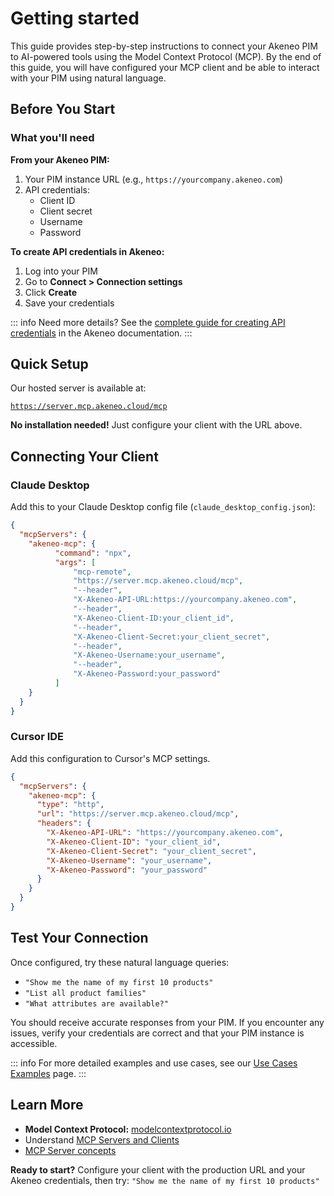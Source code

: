 # Getting started

This guide provides step-by-step instructions to connect your Akeneo PIM to AI-powered tools using the Model Context Protocol (MCP). By the end of this guide, you will have configured your MCP client and be able to interact with your PIM using natural language.

## Before You Start

### What you'll need

**From your Akeneo PIM:**

1. Your PIM instance URL (e.g., `https://yourcompany.akeneo.com`)
2. API credentials:
    - Client ID
    - Client secret
    - Username
    - Password

**To create API credentials in Akeneo:**

1. Log into your PIM
2. Go to **Connect > Connection settings**
3. Click **Create**
4. Save your credentials

::: info
Need more details? See the [complete guide for creating API credentials](https://api-dev.akeneo.com/documentation/authentication.html#client-idsecret-generation) in the Akeneo documentation.
:::

## Quick Setup

Our hosted server is available at:

[`https://server.mcp.akeneo.cloud/mcp`](https://server.mcp.akeneo.cloud/mcp)

**No installation needed!** Just configure your client with the URL above.

## Connecting Your Client

### Claude Desktop

Add this to your Claude Desktop config file (`claude_desktop_config.json`):

```json
{
  "mcpServers": {
    "akeneo-mcp": {
          "command": "npx",
          "args": [
              "mcp-remote",
              "https://server.mcp.akeneo.cloud/mcp",
              "--header",
              "X-Akeneo-API-URL:https://yourcompany.akeneo.com",
              "--header",
              "X-Akeneo-Client-ID:your_client_id",
              "--header",
              "X-Akeneo-Client-Secret:your_client_secret",
              "--header",
              "X-Akeneo-Username:your_username",
              "--header",
              "X-Akeneo-Password:your_password"
          ]
    }
  }
}
```

### Cursor IDE

Add this configuration to Cursor's MCP settings.

```json
{
  "mcpServers": {
    "akeneo-mcp": {
      "type": "http",
      "url": "https://server.mcp.akeneo.cloud/mcp",
      "headers": {
        "X-Akeneo-API-URL": "https://yourcompany.akeneo.com",
        "X-Akeneo-Client-ID": "your_client_id",
        "X-Akeneo-Client-Secret": "your_client_secret",
        "X-Akeneo-Username": "your_username",
        "X-Akeneo-Password": "your_password"
      }
    }
  }
}
```

## Test Your Connection

Once configured, try these natural language queries:

- `"Show me the name of my first 10 products"`
- `"List all product families"`
- `"What attributes are available?"`

You should receive accurate responses from your PIM. If you encounter any issues, verify your credentials are correct and that your PIM instance is accessible.

::: info
For more detailed examples and use cases, see our [Use Cases Examples](/mcp/use-cases.html) page.
:::

## Learn More

- **Model Context Protocol:** [modelcontextprotocol.io](https://modelcontextprotocol.io/)
- Understand [MCP Servers and Clients](https://modelcontextprotocol.io/docs/learn/architecture)
- [MCP Server concepts](https://modelcontextprotocol.io/docs/learn/server-concepts)

**Ready to start?** Configure your client with the production URL and your Akeneo credentials, then try: `"Show me the name of my first 10 products"`